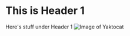 # This is Header 1
Here's stuff under Header 1
![Image of Yaktocat](https://octodex.github.com/images/yaktocat.png)
